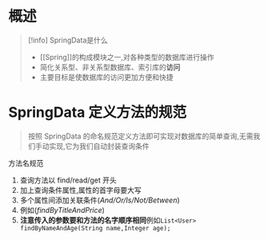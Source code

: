 # 概述
> [!info] SpringData是什么
> - [[Spring]]的构成模块之一,对各种类型的数据库进行操作
> - 简化关系型、非关系型数据库、索引库的**访问**
> - 主要目标是使数据库的访问更加方便和快捷

# SpringData 定义方法的规范
> 按照 SpringData 的命名规范定义方法即可实现对数据库的简单查询,无需我们手动实现,它为我们自动封装查询条件

方法名规范
 1. 查询方法以 find/read/get 开头
 2. 加上查询条件属性,属性的首字母要大写
 3. 多个属性间添加关联条件(*And/Or/Is/Not/Between*)
 4. 例如(*findByTitleAndPrice*)
 5. **注意传入的参数要和方法的名字顺序相同**例如`List<User> findByNameAndAge(String name,Integer age);`